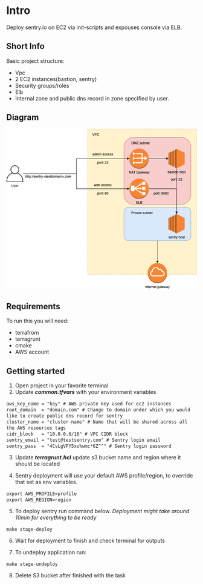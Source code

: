 # Intro
Deploy sentry.io on EC2 via init-scripts and expouses console via ELB.

## Short Info

Basic project structure:

* Vpc
* 2 EC2 instances(bastion, sentry)
* Security groups/roles
* Elb
* Internal zone and public dns record in zone specified by user.

## Diagram

![AWS diagram](sentry.png "sentry")

## Requirements

To run this you will need:

* terrafrom
* terragrunt
* cmake
* AWS account

## Getting started

1. Open project in your favorite terminal
2. Update ***common.tfvars*** with your environment variables

```shell
aws_key_name = "key" # AWS private key used for ec2 instances
root_domain  = "domain.com" # Change to domain under which you would like to create public dns record for sentry
cluster_name = "cluster-name" # Name that will be shared across all the AWS resources tags 
cidr_block   = "10.0.0.0/16" # VPC CIDR block 
sentry_email = "test@testsentry.com" # Sentry login email
sentry_pass  = "4CvLgVFY5xu%wmc*6Z^^" # Sentry login password
```

3. Update ***terragrunt.hcl*** update s3 bucket name and region where it should be located

4. Sentry deployment will use your default AWS profile/region, to override that set as env variables.

```shell
export AWS_PROFILE=profile
export AWS_REGION=region
```

5. To deploy sentry run command below. _Deployment might take around 10min for everything to be ready_

```shell
make stage-deploy
```

6. Wait for deployment to finish and check terminal for outputs

7. To undeploy application run:

```shell
make stage-undeploy
```

8. Delete S3 bucket after finished with the task
